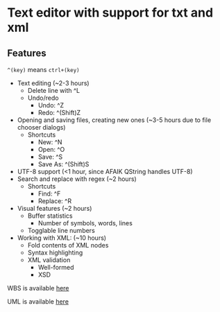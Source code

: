 # Text editor with support for txt and xml
## Features
`^(key)` means `ctrl+(key)`
- Text editing (~2-3 hours)
	- Delete line with ^L
	- Undo/redo
		- Undo: ^Z
		- Redo: ^(Shift)Z
- Opening and saving files, creating new ones (~3-5 hours due to file chooser dialogs)
	- Shortcuts
		- New: ^N
		- Open: ^O
		- Save: ^S
		- Save As: ^(Shift)S
- UTF-8 support (<1 hour, since AFAIK QString handles UTF-8)
- Search and replace with regex (~2 hours)
	- Shortcuts
		- Find: ^F
		- Replace: ^R
- Visual features (~2 hours)
	- Buffer statistics
		- Number of symbols, words, lines
	- Togglable line numbers
- Working with XML: (~10 hours)
	- Fold contents of XML nodes
	- Syntax highlighting
	- XML validation
		- Well-formed
		- XSD

WBS is available [here](/wbs.md)

UML is available [here](/uml.svg)
